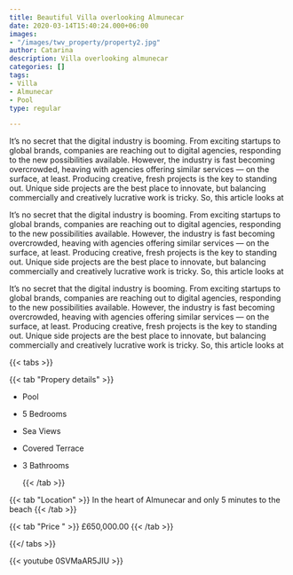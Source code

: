 ```yaml
---
title: Beautiful Villa overlooking Almunecar
date: 2020-03-14T15:40:24.000+06:00
images:
- "/images/twv_property/property2.jpg"
author: Catarina
description: Villa overlooking almunecar
categories: []
tags:
- Villa
- Almunecar
- Pool
type: regular

---
```

It’s no secret that the digital industry is booming. From exciting startups to global brands, companies
are reaching out to digital agencies, responding to the new possibilities available. However, the industry
is fast becoming overcrowded, heaving with agencies offering similar services — on the surface, at least.
Producing creative, fresh projects is the key to standing out. Unique side projects are the best place to
innovate, but balancing commercially and creatively lucrative work is tricky. So, this article looks at

It’s no secret that the digital industry is booming. From exciting startups to global brands, companies
are reaching out to digital agencies, responding to the new possibilities available. However, the industry
is fast becoming overcrowded, heaving with agencies offering similar services — on the surface, at least.
Producing creative, fresh projects is the key to standing out. Unique side projects are the best place to
innovate, but balancing commercially and creatively lucrative work is tricky. So, this article looks at

It’s no secret that the digital industry is booming. From exciting startups to global brands, companies
are reaching out to digital agencies, responding to the new possibilities available. However, the industry
is fast becoming overcrowded, heaving with agencies offering similar services — on the surface, at least.
Producing creative, fresh projects is the key to standing out. Unique side projects are the best place to
innovate, but balancing commercially and creatively lucrative work is tricky. So, this article looks at

{{< tabs >}}

{{< tab "Propery details" >}} 

* Pool
* 5 Bedrooms
* Sea Views
* Covered Terrace
* 3 Bathrooms 

  {{< /tab >}}

{{< tab "Location" >}} In the heart of Almunecar and only 5 minutes to the beach {{< /tab >}}

{{< tab "Price " >}} £650,000.00 {{< /tab >}}

{{</ tabs >}}

{{< youtube 0SVMaAR5JIU >}}